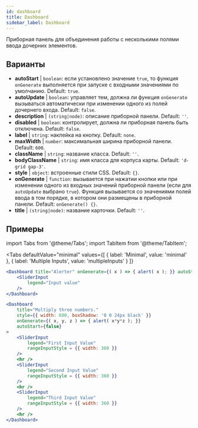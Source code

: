 ```yaml
--- 
id: dashboard 
title: Dashboard
sidebar_label: Dashboard 
---
```


Приборная панель для объединения работы с несколькими полями ввода дочерних элементов.

## Варианты

* __autoStart__ | `boolean`: если установлено значение `true`, то функция `onGenerate` выполняется при запуске с входными значениями по умолчанию. Default: `true`.
* __autoUpdate__ | `boolean`: управляет тем, должна ли функция `onGenerate` вызываться автоматически при изменении одного из полей дочернего входа. Default: `false`.
* __description__ | `(string|node)`: описание приборной панели. Default: `''`.
* __disabled__ | `boolean`: контролирует, должна ли приборная панель быть отключена. Default: `false`.
* __label__ | `string`: наклейка на кнопку. Default: `none`.
* __maxWidth__ | `number`: максимальная ширина приборной панели. Default: `600`.
* __className__ | `string`: название класса. Default: `''`.
* __bodyClassName__ | `string`: имя класса для корпуса карты. Default: `'d-grid gap-3'`.
* __style__ | `object`: встроенные стили CSS. Default: `{}`.
* __onGenerate__ | `function`: вызывается при нажатии кнопки или при изменении одного из входных значений приборной панели (если для `autoUpdate` выбрано `true`). Функция вызывается со значениями полей ввода в том порядке, в котором они размещены в приборной панели. Default: `onGenerate() {}`.
* __title__ | `(string|node)`: название карточки. Default: `''`.


## Примеры

import Tabs from '@theme/Tabs';
import TabItem from '@theme/TabItem';

<Tabs
    defaultValue="minimal"
    values={[
        { label: 'Minimal', value: 'minimal' },
        { label: 'Multiple Inputs', value: 'multipleInputs' }
    ]}
>

<TabItem value="minimal"> 

```jsx live
<Dashboard title="Alerter" onGenerate={( x ) => { alert( x ); }} autoStart={false} >
    <SliderInput
        legend="Input value"
    />
</Dashboard>
```

</TabItem>

<TabItem value="multipleInputs" > 

```jsx live
<Dashboard 
    title="Multiply three numbers."
    style={{ width: 600, boxShadow: '0 0 24px black' }}
    onGenerate={( x, y, z ) => { alert( x*y*z ); }} 
    autoStart={false} 
>
    <SliderInput
        legend="First Input Value"
        rangeInputStyle = {{ width: 360 }}
    />
    <hr />
    <SliderInput
        legend="Second Input Value"
        rangeInputStyle = {{ width: 360 }}
    />
    <hr />
    <SliderInput
        legend="Third Input Value"
        rangeInputStyle = {{ width: 360 }}
    />
    <hr />
</Dashboard>
```

</TabItem>

</Tabs>
